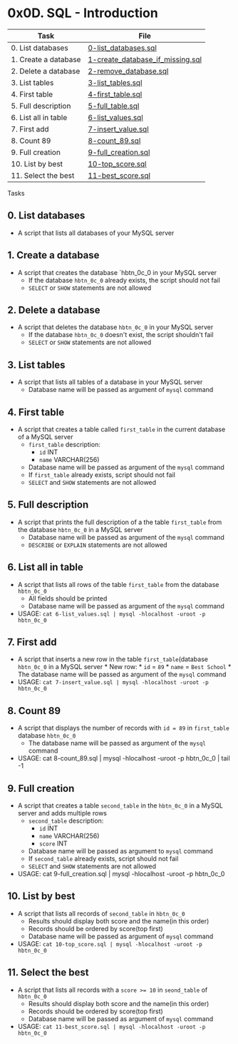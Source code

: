 # 0x0D. SQL - Introduction

| Task | File |
| ---- | ---- |
| 0. List databases | [0-list_databases.sql](./0-list_databases.sql) |
| 1. Create a database | [1-create_database_if_missing.sql](./1-create_database_if_missing.sql) |
| 2. Delete a database | [2-remove_database.sql](./2-remove_database.sql) |
| 3. List tables | [3-list_tables.sql](./3-list_tables.sql) |
| 4. First table | [4-first_table.sql](./4-first_table.sql) |
| 5. Full description | [5-full_table.sql](./5-full_table.sql) |
| 6. List all in table | [6-list_values.sql](./6-list_values.sql) |
| 7. First add | [7-insert_value.sql](./7-insert_value.sql) |
| 8. Count 89 | [8-count_89.sql](./8-count_89.sql) |
| 9. Full creation | [9-full_creation.sql](./9-full_creation.sql) |
| 10. List by best | [10-top_score.sql](./10-top_score.sql) |
| 11. Select the best | [11-best_score.sql](./11-best_score.sql) |

Tasks
## 0. List databases
* A script that lists all databases of your MySQL server
## 1. Create a database
* A script that creates the database `hbtn_0c_0 in your MySQL server
	* If the database `hbtn_0c_0` already exists, the script should not fail
	* `SELECT` or `SHOW` statements are not allowed
## 2. Delete a database
* A script that deletes the database `hbtn_0c_0` in your MySQL server
	* If the database `hbtn_0c_0` doesn't exist, the script shouldn't fail
	* `SELECT` or `SHOW` statements are not allowed
## 3. List tables
* A script that lists all tables of a database in your MySQL server
	* Database name will be passed as argument of `mysql` command
## 4. First table
* A script that creates a table called `first_table` in the current database of a MySQL server
	* `first_table` description:
		* `id` INT
		* `name` VARCHAR(256)
	* Database name will be passed as argument of the `mysql` command
	* If `first_table` already exists, script should not fail
	* `SELECT` and `SHOW` statements are not allowed
## 5. Full description
* A script that prints the full description of a the table `first_table` from the database `hbtn_0c_0` in a MySQL server
	* Database name will be passed as argument of the `mysql` command
	* `DESCRIBE` or `EXPLAIN` statements are not allowed
## 6. List all in table
* A script that lists all rows of the table `first_table` from the database `hbtn_0c_0`
	* All fields should be printed
	* Database name will be passed as argument of the `mysql` command
* USAGE: `cat 6-list_values.sql | mysql -hlocalhost -uroot -p hbtn_0c_0`
## 7. First add
* A script that inserts a new row in the table `first_table`(database `hbtn_0c_0` in a MySQL server
		* New row:
			* `id` = `89`
			* `name` = `Best School`
		* The database name will be passed as argument of the `mysql` command
* USAGE: `cat 7-insert_value.sql | mysql -hlocalhost -uroot -p hbtn_0c_0`
## 8. Count 89
* A script that displays the number of records with `id = 89` in `first_table` database `hbtn_0c_0`
	* The database name will be passed as argument of the `mysql` command
* USAGE: cat 8-count_89.sql | mysql -hlocalhost -uroot -p hbtn_0c_0 | tail -1
## 9. Full creation
* A script that creates a table `second_table` in the `hbtn_0c_0` in a MySQL server and adds multiple rows
	* `second_table` description:
		* `id` INT
		* `name` VARCHAR(256)
		* `score` INT
	* Database name will be passed as argument to `mysql` command
	* If `second_table` already exists, script should not fail
	* `SELECT` and `SHOW` statements are not allowed
* USAGE: cat 9-full_creation.sql | mysql -hlocalhost -uroot -p hbtn_0c_0
## 10. List by best
* A script that lists all records of `second_table` in `hbtn_0c_0`
	* Results should display both score and the name(in this order)
	* Records should be ordered by score(top first)
	* Database name will be passed as argument of `mysql` command
* USAGE: `cat 10-top_score.sql | mysql -hlocalhost -uroot -p hbtn_0c_0`
## 11. Select the best
* A script that lists all records with a `score >= 10` in `seond_table` of `hbtn_0c_0`
	* Results should display both score and the name(in this order)
	* Records should be ordered by score(top first)
	* Database name will be passed as argument of `mysql` command
* USAGE: `cat 11-best_score.sql | mysql -hlocalhost -uroot -p hbtn_0c_0`

